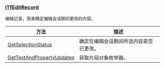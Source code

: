 ### [ITfEditRecord](https://learn.microsoft.com/zh-cn/windows/win32/api/msctf/nn-msctf-itfeditrecord)

编辑记录，用来确定编辑会话期间更改的内容。

方法					|描述
-|-
[GetSelectionStatus][1]			|确定在编辑会话期间所选内容是否已更改。
[GetTextAndPropertyUpdates][2]	|获取片段对象枚举器。

[1]: https://learn.microsoft.com/zh-cn/windows/win32/api/msctf/nf-msctf-itfeditrecord-getselectionstatus
[2]: https://learn.microsoft.com/zh-cn/windows/win32/api/msctf/nf-msctf-itfeditrecord-gettextandpropertyupdates